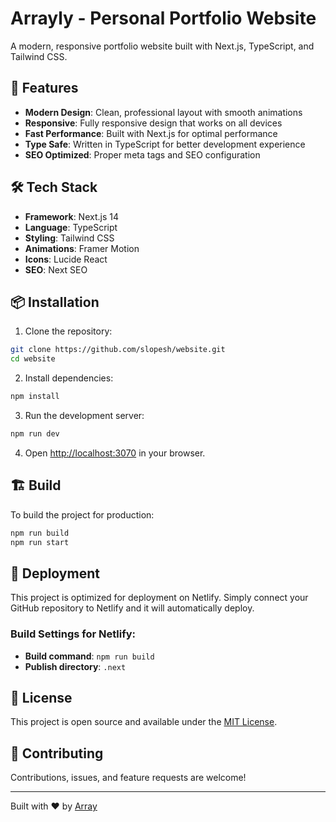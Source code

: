 # Arrayly - Personal Portfolio Website

A modern, responsive portfolio website built with Next.js, TypeScript, and Tailwind CSS.

## 🚀 Features

- **Modern Design**: Clean, professional layout with smooth animations
- **Responsive**: Fully responsive design that works on all devices
- **Fast Performance**: Built with Next.js for optimal performance
- **Type Safe**: Written in TypeScript for better development experience
- **SEO Optimized**: Proper meta tags and SEO configuration

## 🛠️ Tech Stack

- **Framework**: Next.js 14
- **Language**: TypeScript
- **Styling**: Tailwind CSS
- **Animations**: Framer Motion
- **Icons**: Lucide React
- **SEO**: Next SEO

## 📦 Installation

1. Clone the repository:
```bash
git clone https://github.com/slopesh/website.git
cd website
```

2. Install dependencies:
```bash
npm install
```

3. Run the development server:
```bash
npm run dev
```

4. Open [http://localhost:3070](http://localhost:3070) in your browser.

## 🏗️ Build

To build the project for production:

```bash
npm run build
npm run start
```

## 🚀 Deployment

This project is optimized for deployment on Netlify. Simply connect your GitHub repository to Netlify and it will automatically deploy.

### Build Settings for Netlify:
- **Build command**: `npm run build`
- **Publish directory**: `.next`

## 📝 License

This project is open source and available under the [MIT License](LICENSE).

## 🤝 Contributing

Contributions, issues, and feature requests are welcome!

---

Built with ❤️ by [Array](https://github.com/slopesh)